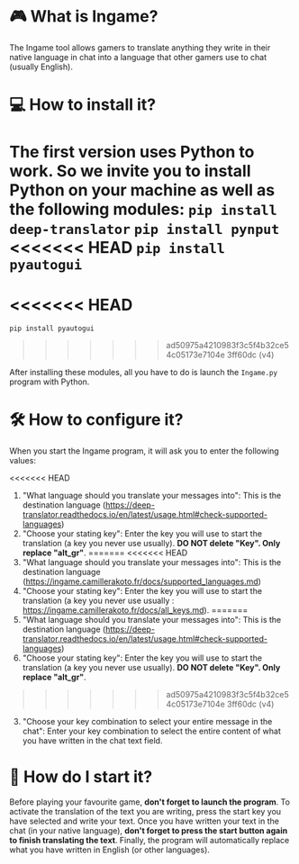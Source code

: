 # 🎮 What is Ingame?
The Ingame tool allows gamers to translate anything they write in their native language in chat into a language that other gamers use to chat (usually English).


# 💻 How to install it?
The first version uses Python to work. So we invite you to install Python on your machine as well as the following modules:
`pip install deep-translator`
`pip install pynput`
<<<<<<< HEAD
`pip install pyautogui`
=======
<<<<<<< HEAD
=======
`pip install pyautogui`
>>>>>>> ad50975a4210983f3c5f4b32ce54c05173e7104e
>>>>>>> 3ff60dc (v4)

After installing these modules, all you have to do is launch the `Ingame.py` program with Python.

# 🛠 How to configure it?
When you start the Ingame program, it will ask you to enter the following values:

<<<<<<< HEAD
1. "What language should you translate your messages into": This is the destination language (https://deep-translator.readthedocs.io/en/latest/usage.html#check-supported-languages)
2. "Choose your stating key": Enter the key you will use to start the translation (a key you never use usually). **DO NOT delete "Key". Only replace "alt_gr"**.
=======
<<<<<<< HEAD
1. "What language should you translate your messages into": This is the destination language (https://ingame.camillerakoto.fr/docs/supported_languages.md)
2. "Choose your stating key": Enter the key you will use to start the translation (a key you never use usually : https://ingame.camillerakoto.fr/docs/all_keys.md).
=======
1. "What language should you translate your messages into": This is the destination language (https://deep-translator.readthedocs.io/en/latest/usage.html#check-supported-languages)
2. "Choose your stating key": Enter the key you will use to start the translation (a key you never use usually). **DO NOT delete "Key". Only replace "alt_gr"**.
>>>>>>> ad50975a4210983f3c5f4b32ce54c05173e7104e
>>>>>>> 3ff60dc (v4)
3. "Choose your key combination to select your entire message in the chat": Enter your key combination to select the entire content of what you have written in the chat text field.


# 🚀 How do I start it?
Before playing your favourite game, **don't forget to launch the program**.
To activate the translation of the text you are writing, press the start key you have selected and write your text. Once you have written your text in the chat (in your native language), **don't forget to press the start button again to finish translating the text**.
Finally, the program will automatically replace what you have written in English (or other languages).
